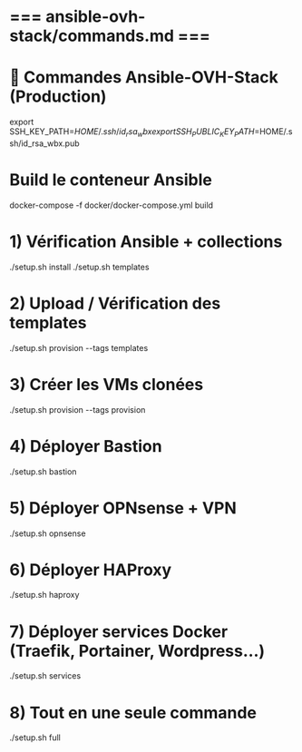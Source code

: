 # === ansible-ovh-stack/commands.md ===
# 📖 Commandes Ansible-OVH-Stack (Production)



export SSH_KEY_PATH=$HOME/.ssh/id_rsa_wbx
export SSH_PUBLIC_KEY_PATH=$HOME/.ssh/id_rsa_wbx.pub

# Build le conteneur Ansible
docker-compose -f docker/docker-compose.yml build


# 1) Vérification Ansible + collections
./setup.sh install
./setup.sh templates

# 2) Upload / Vérification des templates
./setup.sh provision --tags templates

# 3) Créer les VMs clonées
./setup.sh provision --tags provision

# 4) Déployer Bastion
./setup.sh bastion

# 5) Déployer OPNsense + VPN
./setup.sh opnsense

# 6) Déployer HAProxy
./setup.sh haproxy

# 7) Déployer services Docker (Traefik, Portainer, Wordpress…)
./setup.sh services

# 8) Tout en une seule commande
./setup.sh full
